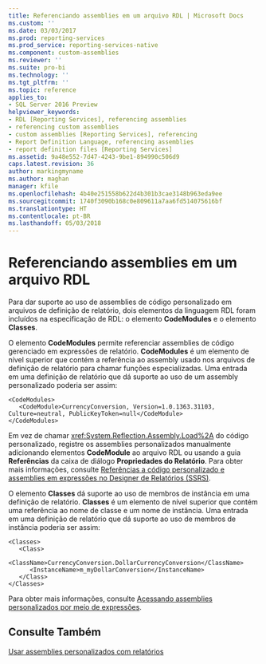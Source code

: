 ```yaml
---
title: Referenciando assemblies em um arquivo RDL | Microsoft Docs
ms.custom: ''
ms.date: 03/03/2017
ms.prod: reporting-services
ms.prod_service: reporting-services-native
ms.component: custom-assemblies
ms.reviewer: ''
ms.suite: pro-bi
ms.technology: ''
ms.tgt_pltfrm: ''
ms.topic: reference
applies_to:
- SQL Server 2016 Preview
helpviewer_keywords:
- RDL [Reporting Services], referencing assemblies
- referencing custom assemblies
- custom assemblies [Reporting Services], referencing
- Report Definition Language, referencing assemblies
- report definition files [Reporting Services]
ms.assetid: 9a48e552-7d47-4243-9be1-894990c506d9
caps.latest.revision: 36
author: markingmyname
ms.author: maghan
manager: kfile
ms.openlocfilehash: 4b40e251558b622d4b301b3cae3148b963eda9ee
ms.sourcegitcommit: 1740f3090b168c0e809611a7aa6fd514075616bf
ms.translationtype: HT
ms.contentlocale: pt-BR
ms.lasthandoff: 05/03/2018
---
```

# <a name="referencing-assemblies-in-an-rdl-file"></a>Referenciando assemblies em um arquivo RDL
  Para dar suporte ao uso de assemblies de código personalizado em arquivos de definição de relatório, dois elementos da linguagem RDL foram incluídos na especificação de RDL: o elemento **CodeModules** e o elemento **Classes**.  
  
 O elemento **CodeModules** permite referenciar assemblies de código gerenciado em expressões de relatório. **CodeModules** é um elemento de nível superior que contém a referência ao assembly usado nos arquivos de definição de relatório para chamar funções especializadas. Uma entrada em uma definição de relatório que dá suporte ao uso de um assembly personalizado poderia ser assim:  
  
```  
<CodeModules>  
   <CodeModule>CurrencyConversion, Version=1.0.1363.31103, Culture=neutral, PublicKeyToken=null</CodeModule>  
</CodeModules>  
```  
  
 Em vez de chamar <xref:System.Reflection.Assembly.Load%2A> do código personalizado, registre os assemblies personalizados manualmente adicionando elementos **CodeModule** ao arquivo RDL ou usando a guia **Referências** da caixa de diálogo **Propriedades do Relatório**. Para obter mais informações, consulte [Referências a código personalizado e assemblies em expressões no Designer de Relatórios &#40;SSRS&#41;](../../reporting-services/report-design/custom-code-and-assembly-references-in-expressions-in-report-designer-ssrs.md).  
  
 O elemento **Classes** dá suporte ao uso de membros de instância em uma definição de relatório. **Classes** é um elemento de nível superior que contém uma referência ao nome de classe e um nome de instância. Uma entrada em uma definição de relatório que dá suporte ao uso de membros de instância poderia ser assim:  
  
```  
<Classes>  
   <Class>  
      <ClassName>CurrencyConversion.DollarCurrencyConversion</ClassName>  
      <InstanceName>m_myDollarConversion</InstanceName>  
   </Class>  
</Classes>  
```  
  
 Para obter mais informações, consulte [Acessando assemblies personalizados por meio de expressões](../../reporting-services/custom-assemblies/accessing-custom-assemblies-through-expressions.md).  
  
## <a name="see-also"></a>Consulte Também  
 [Usar assemblies personalizados com relatórios](../../reporting-services/custom-assemblies/using-custom-assemblies-with-reports.md)  
  
  
